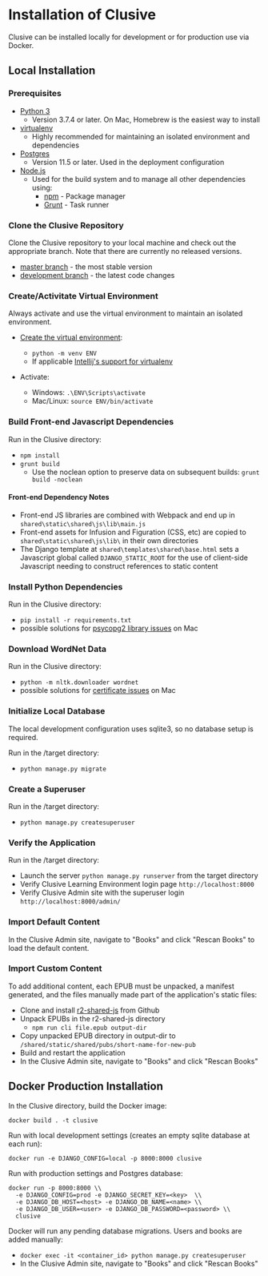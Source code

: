 # Installation of Clusive

Clusive can be installed locally for development or for production use via Docker.


## Local Installation

### Prerequisites

* [Python 3](https://www.python.org/downloads/)
  * Version 3.7.4 or later. On Mac, Homebrew is the easiest way to install
* [virtualenv](https://virtualenv.pypa.io/en/latest/) 
  * Highly recommended for maintaining an isolated environment and dependencies
* [Postgres](https://www.postgresql.org/) 
  * Version 11.5 or later. Used in the deployment configuration 
* [Node.js](https://nodejs.org/)
  * Used for the build system and to manage all other dependencies using:
    * [npm](https://www.npmjs.com/get-npm) - Package manager
    * [Grunt](https://gruntjs.com/) - Task runner

  
### Clone the Clusive Repository

Clone the Clusive repository to your local machine and check out the appropriate branch. Note that there are currently no released versions.
* [master branch](https://github.com/cast-org/clusive/) - the most stable version
* [development branch](https://github.com/cast-org/clusive/tree/development) - the latest code changes
 

### Create/Activitate Virtual Environment
Always activate and use the virtual environment to maintain an isolated environment.

* [Create the virtual environment](https://docs.python.org/3/library/venv.html): 
  - `python -m venv ENV` 
  - If applicable [Intellij's support for virtualenv](https://www.jetbrains.com/help/idea/creating-virtual-environment.html)

* Activate:
  - Windows: `.\ENV\Scripts\activate`
  - Mac/Linux: `source ENV/bin/activate`


### Build Front-end Javascript Dependencies

Run in the Clusive directory:
* `npm install`
* `grunt build`
  - Use the noclean option to preserve data on subsequent builds: `grunt build -noclean`
 

#### Front-end Dependency Notes

* Front-end JS libraries are combined with Webpack and end up in `shared\static\shared\js\lib\main.js`
* Front-end assets for Infusion and Figuration (CSS, etc) are copied to `shared\static\shared\js\lib\` in their own directories
* The Django template at `shared\templates\shared\base.html` sets a Javascript global called `DJANGO_STATIC_ROOT` for the use of client-side Javascript needing to construct references to static content

### Install Python Dependencies

Run in the Clusive directory:
* `pip install -r requirements.txt`
* possible solutions for [psycopg2 library issues](https://stackoverflow.com/questions/26288042/error-installing-psycopg2-library-not-found-for-lssl) on Mac

### Download WordNet Data

Run in the Clusive directory:
* `python -m nltk.downloader wordnet`
* possible solutions for [certificate issues](https://stackoverflow.com/questions/38916452/nltk-download-ssl-certificate-verify-failed) on Mac

### Initialize Local Database

The local development configuration uses sqlite3, so no database setup is required.

Run in the /target directory:
* `python manage.py migrate`

### Create a Superuser

Run in the /target directory:
* `python manage.py createsuperuser`

### Verify the Application

Run in the /target directory:
* Launch the server `python manage.py runserver` from the target directory
* Verify Clusive Learning Environment login page `http://localhost:8000`
* Verify Clusive Admin site with the superuser login `http://localhost:8000/admin/`

### Import Default Content

In the Clusive Admin site, navigate to "Books" and click "Rescan Books" to load the default content.

### Import Custom Content

To add additional content, each EPUB must be unpacked, a manifest generated, and the files manually 
made part of the application's static files:
* Clone and install [r2-shared-js](https://github.com/readium/r2-shared-js) from Github
* Unpack EPUBs in the r2-shared-js directory
  * `npm run cli file.epub output-dir`
* Copy unpacked EPUB directory in output-dir to `/shared/static/shared/pubs/short-name-for-new-pub`
* Build and restart the application
* In the Clusive Admin site, navigate to "Books" and click "Rescan Books"


## Docker Production Installation

In the Clusive directory, build the Docker image:

`docker build . -t clusive`

Run with local development settings (creates an empty sqlite database at each run):

`docker run -e DJANGO_CONFIG=local -p 8000:8000 clusive`

Run with production settings and Postgres database:

```
docker run -p 8000:8000 \\
  -e DJANGO_CONFIG=prod -e DJANGO_SECRET_KEY=<key>  \\
  -e DJANGO_DB_HOST=<host> -e DJANGO_DB_NAME=<name> \\
  -e DJANGO_DB_USER=<user> -e DJANGO_DB_PASSWORD=<password> \\
  clusive
```
Docker will run any pending database migrations. Users and books are added manually:

* `docker exec -it <container_id> python manage.py createsuperuser`
* In the Clusive Admin site, navigate to "Books" and click "Rescan Books"
